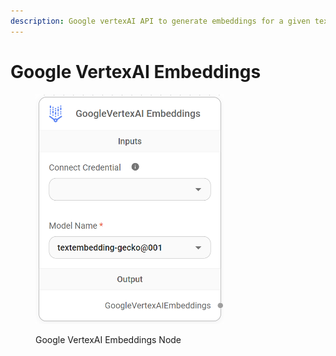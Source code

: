 ```yaml
---
description: Google vertexAI API to generate embeddings for a given text.
---
```


# Google VertexAI Embeddings

<figure><img src="../../../.gitbook/assets/image (4).png" alt="" width="301"><figcaption><p>Google VertexAI Embeddings Node</p></figcaption></figure>

